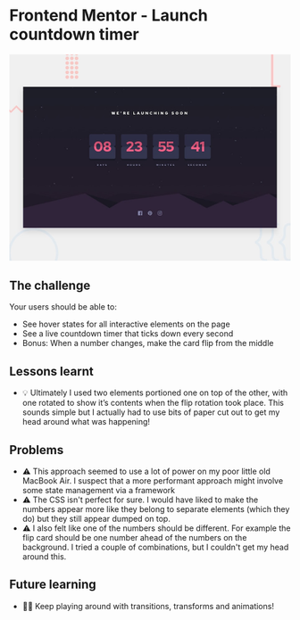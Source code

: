 # Frontend Mentor - Launch countdown timer

![Design preview for the Launch countdown timer coding challenge](./design/desktop-preview.jpg)

## The challenge

Your users should be able to:

- See hover states for all interactive elements on the page
- See a live countdown timer that ticks down every second
- Bonus: When a number changes, make the card flip from the middle

## Lessons learnt

- 💡 Ultimately I used two elements portioned one on top of the other, with one rotated to show it’s contents when the flip rotation took place. This sounds simple but I actually had to use bits of paper cut out to get my head around what was happening!


## Problems

- ⚠️ This approach seemed to use a lot of power on my poor little old MacBook Air. I suspect that a more performant approach might involve some state management via a framework
- ⚠️ The CSS isn't perfect for sure. I would have liked to make the numbers appear more like they belong to separate elements (which they do) but they still appear dumped on top. 
- ⚠️ I also felt like one of the numbers should be different. For example the flip card should be one number ahead of the numbers on the background. I tried a couple of combinations, but I couldn't get my head around this. 

## Future learning

- 🙇‍♂️ Keep playing around with transitions, transforms and animations!
